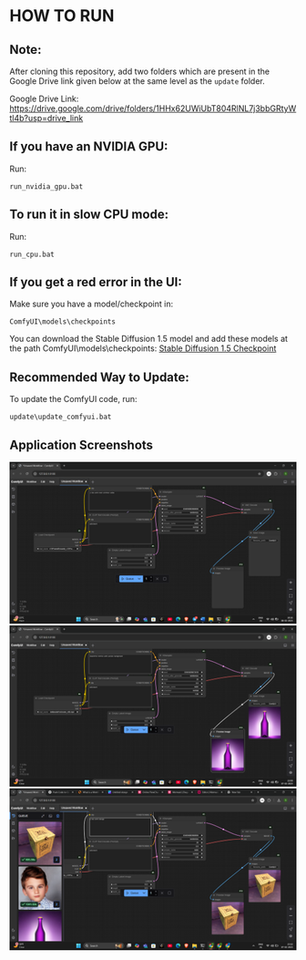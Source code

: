 # HOW TO RUN

## Note:
After cloning this repository, add two folders which are present in the Google Drive link given below at the same level as the `update` folder.

Google Drive Link: https://drive.google.com/drive/folders/1HHx62UWiUbT804RlNL7j3bbGRtyWtl4b?usp=drive_link

## If you have an NVIDIA GPU:
Run:
```batch
run_nvidia_gpu.bat
```

## To run it in slow CPU mode:
Run:
```batch
run_cpu.bat
```

## If you get a red error in the UI:
Make sure you have a model/checkpoint in:
```
ComfyUI\models\checkpoints
```

You can download the Stable Diffusion 1.5 model and add these models at the path ComfyUI\models\checkpoints:
[Stable Diffusion 1.5 Checkpoint](https://huggingface.co/Comfy-Org/stable-diffusion-v1-5-archive/blob/main/v1-5-pruned-emaonly-fp16.safetensors)

## Recommended Way to Update:
To update the ComfyUI code, run:
```batch
update\update_comfyui.bat
```


## Application Screenshots

![Landing UI Page](ScreenShots/Screenshot%201.png)
![Outout 1](ScreenShots/Screenshot%202.png)
![Queue showing all Outputs](ScreenShots/Screenshot%203.png)
